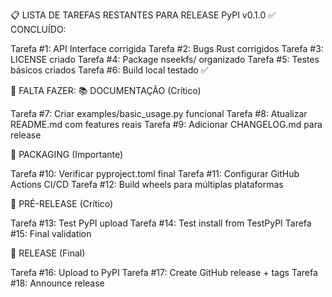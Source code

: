 📋 LISTA DE TAREFAS RESTANTES PARA RELEASE PyPI v0.1.0
✅ CONCLUÍDO:

 Tarefa #1: API Interface corrigida
 Tarefa #2: Bugs Rust corrigidos
 Tarefa #3: LICENSE criado
 Tarefa #4: Package nseekfs/ organizado
 Tarefa #5: Testes básicos criados
 Tarefa #6: Build local testado ✅

🚀 FALTA FAZER:
📚 DOCUMENTAÇÃO (Crítico)

 Tarefa #7: Criar examples/basic_usage.py funcional
 Tarefa #8: Atualizar README.md com features reais
 Tarefa #9: Adicionar CHANGELOG.md para release

🔧 PACKAGING (Importante)

 Tarefa #10: Verificar pyproject.toml final
 Tarefa #11: Configurar GitHub Actions CI/CD
 Tarefa #12: Build wheels para múltiplas plataformas

🧪 PRÉ-RELEASE (Crítico)

 Tarefa #13: Test PyPI upload
 Tarefa #14: Test install from TestPyPI
 Tarefa #15: Final validation

🚀 RELEASE (Final)

 Tarefa #16: Upload to PyPI
 Tarefa #17: Create GitHub release + tags
 Tarefa #18: Announce release